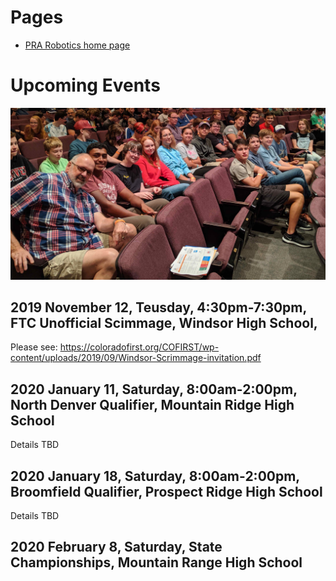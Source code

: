# Pages
* [PRA Robotics home page](/)

# Upcoming Events
![team at Skystone kickoff event, held September 7th at Denver Museum of Nature & Science](/images/MVIMG_20190907_090453_2_rsz.jpg)

## 2019 November 12, Teusday, 4:30pm-7:30pm, FTC Unofficial Scimmage, Windsor High School, 
Please see: https://coloradofirst.org/COFIRST/wp-content/uploads/2019/09/Windsor-Scrimmage-invitation.pdf

## 2020 January 11, Saturday, 8:00am-2:00pm, North Denver Qualifier, Mountain Ridge High School  
Details TBD

## 2020 January 18, Saturday, 8:00am-2:00pm, Broomfield Qualifier, Prospect Ridge High School
Details TBD

## 2020 February 8, Saturday, State Championships, Mountain Range High School

